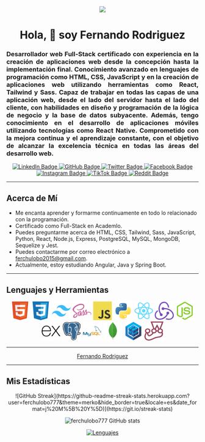 <div align="center">
    <img src="https://res.cloudinary.com/dpvzlh1zv/image/upload/v1687727452/Brown_Wood_Minimalist_Profile_LinkedIn_Banner_o5fmin.png" width="1200">
    <h1 align="center">Hola, 👋 soy Fernando Rodriguez</h1>
    <h3 align="justify">Desarrollador web Full-Stack certificado con experiencia en la creación de aplicaciones web desde la concepción hasta la implementación final. Conocimiento avanzado en lenguajes de programación como HTML, CSS, JavaScript y en la creación de aplicaciones web utilizando herramientas como React, Tailwind y Sass. Capaz de trabajar en todas las capas de una aplicación web, desde el lado del servidor hasta el lado del cliente, con habilidades en diseño y programación de la lógica de negocio y la base de datos subyacente. Además, tengo conocimiento en el desarrollo de aplicaciones móviles utilizando tecnologías como React Native. Comprometido con la mejora continua y el aprendizaje constante, con el objetivo de alcanzar la excelencia técnica en todas las áreas del desarrollo web.</h3>
</div>

<div align="center">
    <a href="https://www.linkedin.com/in/ferchulobo777/" target="_blank">
        <img src="https://img.shields.io/badge/LinkedIn-0077B5?style=for-the-badge&logo=linkedin&logoColor=white" alt="LinkedIn Badge">
    </a>
    <a href="https://github.com/Ferchulobo777" target="_blank">
        <img src="https://img.shields.io/badge/GitHub-100000?style=for-the-badge&logo=github&logoColor=white" alt="GitHub Badge">
    </a>
    <a href="https://twitter.com/Ferchulobo777" target="_blank">
        <img src="https://img.shields.io/badge/Twitter-1DA1F2?style=for-the-badge&logo=twitter&logoColor=white" alt="Twitter Badge">
    </a>
    <a href="https://www.facebook.com/Ferchulobo777/" target="_blank">
        <img src="https://img.shields.io/badge/Facebook-1877F2?style=for-the-badge&logo=facebook&logoColor=white" alt="Facebook Badge">
    </a>
    <a href="https://www.instagram.com/ferchulobo777/" target="_blank">
        <img src="https://img.shields.io/badge/Instagram-E4405F?style=for-the-badge&logo=instagram&logoColor=white" alt="Instagram Badge">
    </a>
    <a href="https://www.tiktok.com/@ferchulobo777?lang=es" target="_blank">
        <img src="https://img.shields.io/badge/TikTok-000000?style=for-the-badge&logo=tiktok&logoColor=white" alt="TikTok Badge">
    </a>
    <a href="https://www.reddit.com/user/Ferchulobo777" target="_blank">
        <img src="https://img.shields.io/badge/Reddit-FF4500?style=for-the-badge&logo=reddit&logoColor=white" alt="Reddit Badge">
    </a>
</div>

---

## Acerca de Mí

- Me encanta aprender y formarme continuamente en todo lo relacionado con la programación.
- Certificado como Full-Stack en Academlo.
- Puedes preguntarme acerca de HTML, CSS, Tailwind, Sass, JavaScript, Python, React, Node.js, Express, PostgreSQL, MySQL, MongoDB, Sequelize y Jest.
- Puedes contactarme por correo electrónico a ferchulobo2015@gmail.com.
- Actualmente, estoy estudiando Angular, Java y Spring Boot.

---

## Lenguajes y Herramientas

<div align="center">
    <img src="https://github.com/devicons/devicon/blob/master/icons/html5/html5-original.svg" title="HTML5" alt="HTML5" width="50" height="50"/>
    <img src="https://github.com/devicons/devicon/blob/master/icons/css3/css3-original.svg" title="CSS3" alt="CSS3" width="50" height="50"/>
    <img src="https://github.com/devicons/devicon/blob/master/icons/tailwindcss/tailwindcss-plain.svg" title="Tailwind" alt="Tailwind" width="50" height="50"/>
    <img src="https://github.com/devicons/devicon/blob/master/icons/sass/sass-original.svg" title="Sass" alt="Sass" width="50" height="50"/>
    <img src="https://github.com/devicons/devicon/blob/master/icons/javascript/javascript-original.svg" title="JavaScript" alt="JavaScript" width="50" height="50"/>
    <img src="https://github.com/devicons/devicon/blob/master/icons/python/python-original.svg" title="Python" alt="Python" width="50" height="50"/>
    <img src="https://github.com/devicons/devicon/blob/master/icons/react/react-original.svg" title="React" alt="React" width="50" height="50"/>
    <img src="https://github.com/devicons/devicon/blob/master/icons/redux/redux-original.svg" title="Redux" alt="Redux" width="50" height="50"/>
    <img src="https://github.com/devicons/devicon/blob/master/icons/nodejs/nodejs-original.svg" title="Node.js" alt="Node.js" width="50" height="50"/>
    <img src="https://github.com/devicons/devicon/blob/master/icons/express/express-original.svg" title="Express" alt="Express" width="50" height="50"/>
    <img src="https://github.com/devicons/devicon/blob/master/icons/postgresql/postgresql-original.svg" title="PostgreSQL" alt="PostgreSQL" width="50" height="50"/>
    <img src="https://github.com/devicons/devicon/blob/master/icons/mysql/mysql-original-wordmark.svg" title="MySQL" alt="MySQL" width="50" height="50"/>
    <img src="https://github.com/devicons/devicon/blob/master/icons/mongodb/mongodb-original.svg" title="MongoDB" alt="MongoDB" width="50" height="50"/>
    <img src="https://github.com/devicons/devicon/blob/master/icons/sequelize/sequelize-original.svg" title="Sequelize" alt="Sequelize" width="50" height="50"/>
    <img src="https://github.com/devicons/devicon/blob/master/icons/jest/jest-plain.svg" title="Jest" alt="Jest" width="50" height="50"/>
</div>

---

<div align="center">
    <script src="https://platform.linkedin.com/badges/js/profile.js" async defer type="text/javascript"></script>
    <div class="badge-base LI-profile-badge" data-locale="es_ES" data-size="medium" data-theme="dark" data-type="HORIZONTAL" data-vanity="ferchulobo777" data-version="v1">
        <a class="badge-base__link LI-simple-link" href="https://ar.linkedin.com/in/ferchulobo777?trk=profile-badge">Fernando Rodriguez</a>
    </div>
</div>

---

## Mis Estadísticas
<div align="center">
![GitHub Streak](https://github-readme-streak-stats.herokuapp.com?user=ferchulobo777&theme=merko&hide_border=true&locale=es&date_format=j%20M%5B%20Y%5D)](https://git.io/streak-stats)
    
![ferchulobo777 GitHub stats](https://github-readme-stats.vercel.app/api?username=ferchulobo777&show_icons=true&theme=merko&hide_border=true)
    
[![Lenguajes](https://github-readme-stats.vercel.app/api/top-langs/?username=ferchulobo777&hide_progress=false&theme=merko&hide_border=true)](https://github.com/anuraghazra/github-readme-stats)
</div>
